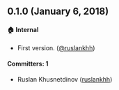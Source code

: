 ## 0.1.0 (January 6, 2018)

#### 🏠 Internal

- First version. ([@ruslankhh](https://github.com/ruslankhh))

#### Committers: 1

- Ruslan Khusnetdinov ([ruslankhh](https://github.com/ruslankhh))
